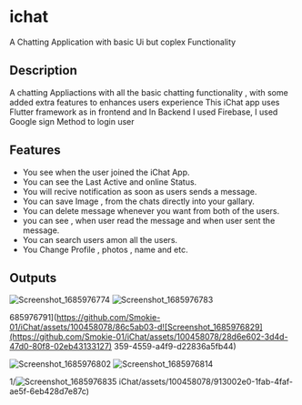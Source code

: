 # ichat

A Chatting Application with basic Ui but coplex Functionality

## Description 
A chatting Appliactions with all the basic chatting functionality , with some added extra features to enhances users experience
This iChat app uses Flutter framework as in frontend and In Backend I used Firebase, I used Google sign Method to login user 

## Features 
 - You see when the user joined the iChat App. 
 - You can see the Last Active and online Status.
 - You will recive notification as soon as users sends a message. 
 - You can save Image , from the chats directly into your gallary. 
 - You can delete message whenever you want from both of the users.
 - you can see , when user read the message and when user sent the message. 
 - You can search users amon all the users.
 - You Change Profile , photos , name and etc.
## Outputs 

 ![Screenshot_1685976774](https://github.com/Smokie-01/iChat/assets/100458078/9e1a77f3-d3aa-4bfd-a8d9-dcb20b7854eb)
![Screenshot_1685976783](https://github.com/Smokie-01/iChat/assets/100458078/7a627bd6-c79b-401d-af3e-fd397e1b01f0)

685976791](https://github.com/Smokie-01/iChat/assets/100458078/86c5ab03-d![Screenshot_1685976829](https://github.com/Smokie-01/iChat/assets/100458078/28d6e602-3d4d-47d0-80f8-02eb43133127)
359-4559-a4f9-d22836a5fb44)

![Screenshot_1685976802](https://github.com/Smokie-01/iChat/assets/100458078/6320d91b-e20c-4225-9318-1c7db6b2b890)
![Screenshot_1685976814](https://github.com/Smokie-01/iChat/assets/100458078/55d8dd81-aab9-44f7-b97c-429716f4f6a2)

1/![Screenshot_1685976835](https://github.com/Smokie-01/iChat/assets/100458078/bb63cb81-54a8-46ee-a98e-bfdcdc7cb9a8)
iChat/assets/100458078/913002e0-1fab-4faf-ae5f-6eb428d7e87c)
